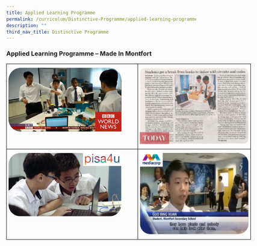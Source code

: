 ```yaml
---
title: Applied Learning Programme
permalink: /curriculum/Distinctive-Programme/applied-learning-programme
description: ""
third_nav_title: Distinctive Programme
---
```

### **Applied Learning Programme – Made In Montfort**

<style type="text/css">
.tg  {border-collapse:collapse;border-spacing:0;margin:0px auto;}
.tg td{border-color:black;border-style:solid;border-width:1px;font-family:Arial, sans-serif;font-size:14px;
  overflow:hidden;padding:10px 5px;word-break:normal;}
.tg th{border-color:black;border-style:solid;border-width:1px;font-family:Arial, sans-serif;font-size:14px;
  font-weight:normal;overflow:hidden;padding:10px 5px;word-break:normal;}
.tg .tg-0lax{text-align:left;vertical-align:top}
</style>
<table class="tg" style="undefined;table-layout: fixed; width: 650px">
<colgroup>
<col style="width: 350px">
<col style="width: 300px">
</colgroup>
<tbody>
  <tr>
    <td class="tg-0lax"><a href = "linkhere" target = "_self"> 
          <img src="/images/alp3.png"></a></td>
    <td class="tg-0lax"><a href = "linkhere" target = "_self"> 
          <img src="/images/alp4.png"></a></td>
  </tr>
  <tr>
    <td class="tg-0lax"><a href = "linkhere" target = "_self"> 
          <img src="/images/alp2.png"></a></td>
    <td class="tg-0lax"><a href = "linkhere" target = "_self"> 
          <img src="/images/alp1.png"></a></td>
  </tr>
</tbody>
</table>